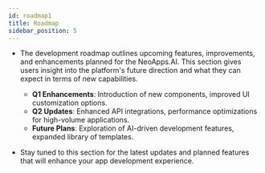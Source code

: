 ```yaml
---
id: roadmap1
title: Roadmap
sidebar_position: 5
---
```


- The development roadmap outlines upcoming features, improvements, and enhancements planned for the NeoApps.AI. This section gives users insight into the platform's future direction and what they can expect in terms of new capabilities.

    - **Q1 Enhancements**: Introduction of new components, improved UI customization options.
    - **Q2 Updates**: Enhanced API integrations, performance optimizations for high-volume applications.
    - **Future Plans**: Exploration of AI-driven development features, expanded library of templates.

- Stay tuned to this section for the latest updates and planned features that will enhance your app development experience.